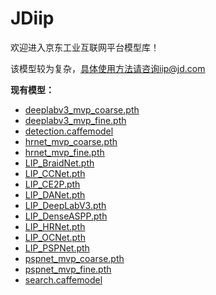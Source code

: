 # JDiip
欢迎进入京东工业互联网平台模型库！

该模型较为复杂，具体使用方法请咨询iip@jd.com

**现有模型：**

- [deeplabv3_mvp_coarse.pth](https://github.com/lxc86739795/human_vehicle_parsing_platform/releases/download/v0.1/deeplabv3_mvp_coarse.pth)
- [deeplabv3_mvp_fine.pth](https://github.com/lxc86739795/human_vehicle_parsing_platform/releases/download/v0.1/deeplabv3_mvp_fine.pth)
- [detection.caffemodel](https://github.com/lxc86739795/human_vehicle_parsing_platform/releases/download/v0.1/detection.caffemodel)
- [hrnet_mvp_coarse.pth](https://github.com/lxc86739795/human_vehicle_parsing_platform/releases/download/v0.1/hrnet_mvp_coarse.pth)
- [hrnet_mvp_fine.pth](https://github.com/lxc86739795/human_vehicle_parsing_platform/releases/download/v0.1/hrnet_mvp_fine.pth)
- [LIP_BraidNet.pth](https://github.com/lxc86739795/human_vehicle_parsing_platform/releases/download/v0.1/LIP_BraidNet.pth)
- [LIP_CCNet.pth](https://github.com/lxc86739795/human_vehicle_parsing_platform/releases/download/v0.1/LIP_CCNet.pth)
- [LIP_CE2P.pth](https://github.com/lxc86739795/human_vehicle_parsing_platform/releases/download/v0.1/LIP_CE2P.pth)
- [LIP_DANet.pth](https://github.com/lxc86739795/human_vehicle_parsing_platform/releases/download/v0.1/LIP_DANet.pth)
- [LIP_DeepLabV3.pth](https://github.com/lxc86739795/human_vehicle_parsing_platform/releases/download/v0.1/LIP_DeepLabV3.pth)
- [LIP_DenseASPP.pth](https://github.com/lxc86739795/human_vehicle_parsing_platform/releases/download/v0.1/LIP_DenseASPP.pth)
- [LIP_HRNet.pth](https://github.com/lxc86739795/human_vehicle_parsing_platform/releases/download/v0.1/LIP_HRNet.pth)
- [LIP_OCNet.pth](https://github.com/lxc86739795/human_vehicle_parsing_platform/releases/download/v0.1/LIP_OCNet.pth)
- [LIP_PSPNet.pth](https://github.com/lxc86739795/human_vehicle_parsing_platform/releases/download/v0.1/LIP_PSPNet.pth)
- [pspnet_mvp_coarse.pth](https://github.com/lxc86739795/human_vehicle_parsing_platform/releases/download/v0.1/pspnet_mvp_coarse.pth)
- [pspnet_mvp_fine.pth](https://github.com/lxc86739795/human_vehicle_parsing_platform/releases/download/v0.1/pspnet_mvp_fine.pth)
- [search.caffemodel](https://github.com/lxc86739795/human_vehicle_parsing_platform/releases/download/v0.1/search.caffemodel)
